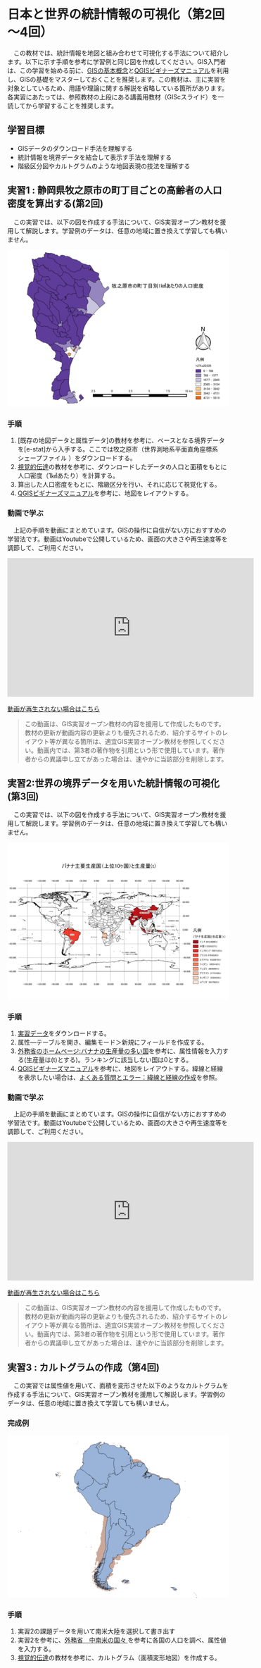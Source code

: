 # 日本と世界の統計情報の可視化（第2回～4回）
　この教材では、統計情報を地図と組み合わせて可視化する手法について紹介します。以下に示す手順を参考に学習例と同じ図を作成してください。GIS入門者は、この学習を始める前に、[GISの基本概念]と[QGISビギナーズマニュアル]を利用し、GISの基礎をマスターしておくことを推奨します。この教材は、主に実習を対象としているため、用語や理論に関する解説を省略している箇所があります。各実習にあたっては、参照教材の上段にある講義用教材（GIScスライド）を一読してから学習することを推奨します。

## 学習目標
- GISデータのダウンロード手法を理解する
- 統計情報を境界データを結合して表示す手法を理解する
- 階級区分図やカルトグラムのような地図表現の技法を理解する

## 実習1 : 静岡県牧之原市の町丁目ごとの高齢者の人口密度を算出する(第2回)
　この実習では、以下の図を作成する手法について、GIS実習オープン教材を援用して解説します。学習例のデータは、任意の地域に置き換えて学習しても構いません。

![統計](./img/toukei.png)

### 手順
1. [既存の地図データと属性データ]の教材を参考に、ベースとなる境界データを[e-stat]から入手する。ここでは牧之原市（世界測地系平面直角座標系　シェープファイル ）をダウンロードする。
2. [視覚的伝達]の教材を参考に、ダウンロードしたデータの人口と面積をもとに人口密度（1㎢あたり）を計算する。
3. 算出した人口密度をもとに、階級区分を行い、それに応じて視覚化する。
4. [QGISビギナーズマニュアル]を参考に、地図をレイアウトする。

### 動画で学ぶ
　上記の手順を動画にまとめています。GISの操作に自信がない方におすすめの学習法です。動画はYoutubeで公開しているため、画面の大きさや再生速度等を調節して、ご利用ください。

<div style = "text-align: center;">
<iframe width="560" height="315" src="https://www.youtube.com/embed/ACRC1SkGNSI" frameborder="0" allow="autoplay; encrypted-media" allowfullscreen></iframe></div>

[動画が再生されない場合はこちら](https://www.youtube.com/watch?v=ACRC1SkGNSI)

> この動画は、GIS実習オープン教材の内容を援用して作成したものです。教材の更新が動画内容の更新よりも優先されるため、紹介するサイトのレイアウト等が異なる箇所は、適宜GIS実習オープン教材を参照してください。動画内では、第3者の著作物を引用という形で使用しています。著作者からの異議申し立てがあった場合は、速やかに当該部分を削除します。

## 実習2:世界の境界データを用いた統計情報の可視化(第3回)
　この実習では、以下の図を作成する手法について、GIS実習オープン教材を援用して解説します。学習例のデータは、任意の地域に置き換えて学習しても構いません。

![統計](./img/toukei_w.png)

### 手順
1. [実習データ](https://raw.githubusercontent.com/gis-oer/datasets/master/vector/world_ja.zip)をダウンロードする。
2. 属性―テーブルを開き、編集モード＞新規にフィールドを作成する。
3. [外務省のホームページ:バナナの生産量の多い国](https://www.mofa.go.jp/mofaj/kids/ranking/banana.html)を参考に、属性情報を入力する(生産量は(t)とする)。ランキングに該当しない国は0とする。
4. [QGISビギナーズマニュアル]を参考に、地図をレイアウトする。緯線と経線を表示したい場合は、[よくある質問とエラー：緯線と経線の作成](../よくある質問とエラー/よくある質問とエラー.md)を参照。

### 動画で学ぶ
　上記の手順を動画にまとめています。GISの操作に自信がない方におすすめの学習法です。動画はYoutubeで公開しているため、画面の大きさや再生速度等を調節して、ご利用ください。

<div style = "text-align: center;">
<iframe width="560" height="315" src="https://www.youtube.com/embed/ljT_Cxy56pg" frameborder="0" allow="autoplay; encrypted-media"
 allowfullscreen></iframe></div>

[動画が再生されない場合はこちら](https://www.youtube.com/watch?v=ljT_Cxy56pg)
> この動画は、GIS実習オープン教材の内容を援用して作成したものです。教材の更新が動画内容の更新よりも優先されるため、紹介するサイトのレイアウト等が異なる箇所は、適宜GIS実習オープン教材を参照してください。動画内では、第3者の著作物を引用という形で使用しています。著作者からの異議申し立てがあった場合は、速やかに当該部分を削除します。


## 実習3 : カルトグラムの作成（第4回)
　この実習では属性値を用いて、面積を変形させた以下のようなカルトグラムを作成する手法について、GIS実習オープン教材を援用して解説します。学習例のデータは、任意の地域に置き換えて学習しても構いません。

 ### 完成例

 ![cartogram](./img/toukei_c.png)

 ### 手順
 1. 実習2の課題データを用いて南米大陸を選択して書き出す
 2. 実習2を参考に、[外務省　中南米の国々 ](https://www.mofa.go.jp/mofaj/kids/ichiran/i_latinamerica.html)を参考に各国の人口を調べ、属性値を入力する。
 3. [視覚的伝達]の教材を参考に、カルトグラム（面積変形地図）を作成する。


[GISオープン教材について]:../README.md
[GIS実習用基礎教材一覧]:../README.md
[GISの基本概念]:../01_GISの基本概念/GISの基本概念.md
[QGISビギナーズマニュアル]:../QGISビギナーズマニュアル/QGISビギナーズマニュアル.md
[GRASSビギナーズマニュアル]:../GRASSビギナーズマニュアル/GRASSビギナーズマニュアル.md
[リモートセンシングとその解析]:../06_リモートセンシングとその解析/リモートセンシングとその解析.md
[既存データの地図データと属性データ]:../07_既存データの地図データと属性データ/既存データの地図データと属性データ.md
[空間データ]:../08_空間データ/空間データ.md
[空間データベース]:../09_空間データベース/空間データベース.md
[空間データの統合・修正]:../10_空間データの統合・修正/空間データの統合・修正.md
[基本的な空間解析]:../11_基本的な空間解析/基本的な空間解析.md
[ネットワーク分析]:../12_ネットワーク分析/ネットワーク分析.md
[領域分析]:../13_領域分析/領域分析.md
[点データの分析]:../14_点データの分析/点データの分析.md
[ラスタデータの分析]:../15_ラスタデータの分析/ラスタデータの分析.md
[傾向面分析]:../16_傾向面分析/傾向面分析.md
[空間的自己相関]:../17_空間的自己相関/空間的自己相関.md
[空間補間]:../18_空間補間/空間補間.md
[空間相関分析]:../19_空間相関分析/空間相関分析.md
[空間分析におけるスケール]:../20_空間分析におけるスケール/空間分析におけるスケール.md
[視覚的伝達]:../21_視覚的伝達/視覚的伝達.md
[参加型GISと社会貢献]:../26_参加型GISと社会貢献/参加型GISと社会貢献.md
[python初級]:../python初級/python初級.md
[インターネットの活用に関する教材]:../インターネットの活用/README.md
[Carto]:../インターネットの活用/Carto/Carto.md
[Cesium]:../インターネットの活用/Cesium/Cesium.md
[Googleマイマップ]:../インターネットの活用/Googleマイマップ/Googleマイマップ.md
[Leaflet]:../インターネットの活用/Leaflet/Leaflet.md
[ArcGIS API for JavaScript]:../インターネットの活用/arcgisapi4js/arcgisapi4js.md
[OpenLayers]:../インターネットの活用/OpenLayers/OpenLayers.md
[地理院地図]:../インターネットの活用/地理院地図/地理院地図.md
[D3.js]:../インターネットの活用/D3.js/D3.js.md
[GitHubビギナーズマニュアル]:../インターネットの活用/GitHubビギナーズマニュアル/GitHubビギナーズマニュアル.md
[CZML]:../インターネットの活用/CZML/CZML.md
[KML]:../インターネットの活用/KML/KML.md
[GeoJSON]:../インターネットの活用/GeoJSON/GeoJSON.md
[地図タイル（ラスタ）]:../インターネットの活用/rastertile/rastertile.md
[GISと関連した機材の活用]:../機材の活用/README.md
[UAV]:../機材の活用/UAV/uav.md
[3Dプリンタ]:../機材の活用/3Dプリンタ/3Dプリンタ.md
[スマートフォン]:../機材の活用/スマートフォン/スマートフォン.md
[タブレット]:../機材の活用/タブレット/タブレット.md
[課題ページ（全14回）]:../課題/README.md
[地形環境分析のためのQGIS入門]:../課題/1day実習コース/1day実習コース.md
[第1回・GIS入門]:../課題/課題_GIS入門.md
[第2回・既存データの地図データと属性データ]:../課題/課題_既存データの地図データと属性データ.md
[第3回・空間データ]:../課題/課題_空間データ.md
[第4回・空間データの統合・修正]:../課題/課題_空間データの統合・修正.md
[第5回・視覚的伝達]:../課題/課題_視覚的伝達.md
[第6回・基本的な空間解析]:../課題/課題_基本的な空間解析.md
[第7回・ネットワーク分析]:../課題/課題_ネットワーク分析.md
[第8回・領域分析]:../課題/課題_領域分析.md
[第9回・点データの分析]:../課題/課題_点データの分析.md
[第10回・空間データベース]:../課題/課題_空間データベース.md
[第11回・ラスタデータの分析]:../課題/課題_ラスタデータの分析.md
[第12回・空間補間]:../課題/課題_空間補間.md
[第13回・リモートセンシングとその解析]:../課題/課題_リモートセンシングとその解析.md
[第14回・参加型GISと社会貢献]:../課題/課題_参加型GISと社会貢献.md
[高校教員向け教材]:../高校教員向け教材/README.md
[日本と世界の統計情報の可視化]:../高校教員向け教材/日本と世界の統計情報の可視化.md
[地形と土地利用のオーバーレイ分析]:../高校教員向け教材/地形と土地利用のオーバーレイ分析.md
[衛星画像を用いた環境変化地図の作成]:../高校教員向け教材/衛星画像を用いた環境変化地図の作成.md
[身近な地域の調査のためのフィールドワーク]:../高校教員向け教材/fieldwork.md
[防災教育で利活用可能な簡易Web地図の作成]:../高校教員向け教材/webmap.md
[講義用教材]:../既存資料/README.md
[本プロジェクトについて]:../本プロジェクトについて.md
[利用規約]:../利用規約.md
[教材編集について]:../教材編集について.md
[その他のライセンスについて]:../その他のライセンスについて.md
[よくある質問とエラー]:../よくある質問とエラー/よくある質問とエラー.md
[用語集]:../用語集/用語集.md
